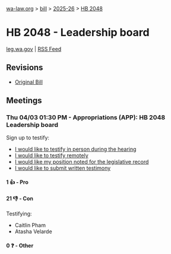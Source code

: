 [wa-law.org](/) > [bill](/bill/) > [2025-26](/bill/2025-26/) > [HB 2048](/bill/2025-26/hb/2048/)

# HB 2048 - Leadership board
[leg.wa.gov](https://app.leg.wa.gov/billsummary?BillNumber=2048&Year=2025&Initiative=false) | [RSS Feed](./rss.xml)

## Revisions
* [Original Bill](1/)

## Meetings
### Thu 04/03 01:30 PM - Appropriations (APP): HB 2048 Leadership board
Sign up to testify:
* [I would like to testify in person during the hearing](https://app.leg.wa.gov/csi/Testifier/Add?chamber=House&mId=33247&aId=166600&caId=26803&tId=1)
* [I would like to testify remotely](https://app.leg.wa.gov/csi/Testifier/Add?chamber=House&mId=33247&aId=166600&caId=26803&tId=2)
* [I would like my position noted for the legislative record](https://app.leg.wa.gov/csi/Testifier/Add?chamber=House&mId=33247&aId=166600&caId=26803&tId=3)
* [I would like to submit written testimony](https://app.leg.wa.gov/csi/Testifier/Add?chamber=House&mId=33247&aId=166600&caId=26803&tId=4)

#### 1 👍 - Pro

#### 21 👎 - Con
Testifying:
* Caitlin Pham
* Atasha Velarde

#### 0 ❓ - Other

